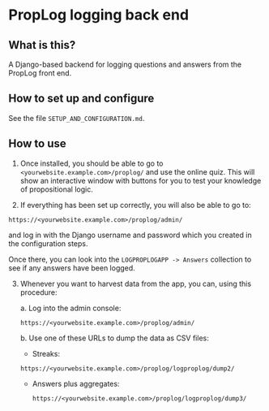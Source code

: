 # PropLog logging back end

## What is this?

A Django-based backend for logging questions and answers from the
PropLog front end.

## How to set up and configure

See the file `SETUP_AND_CONFIGURATION.md`.


## How to use

1. Once installed, you should be able to go to
`<yourwebsite.example.com>/proplog/` and use the online quiz. This
will show an interactive window with buttons for you to test your
knowledge of propositional logic.

2. If everything has been set up correctly, you will also be able to
go to:

```https://<yourwebsite.example.com>/proplog/admin/```

and log in with the Django username and password which you created in
the configuration steps.

Once there, you can look into the `LOGPROPLOGAPP -> Answers`
collection to see if any answers have been logged.

3. Whenever you want to harvest data from the app, you can, using this
   procedure:

   a. Log into the admin console:

   ```https://<yourwebsite.example.com>/proplog/admin/```

   b. Use one of these URLs to dump the data as CSV files:

      - Streaks:

      ```https://<yourwebsite.example.com>/proplog/logproplog/dump2/```
      
      - Answers plus aggregates:

        ```https://<yourwebsite.example.com>/proplog/logproplog/dump3/```

